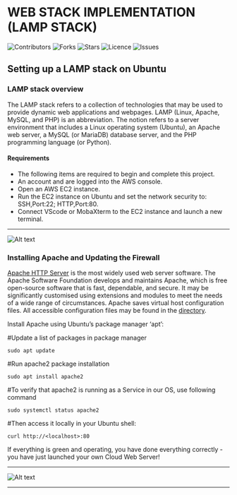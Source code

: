 # WEB STACK IMPLEMENTATION (LAMP STACK)
</a>

![Contributors](https://img.shields.io/github/contributors/Gozinne/Project-1?style=plastic)
![Forks](https://img.shields.io/github/forks/Gozinne/Project-1)
![Stars](https://img.shields.io/github/stars/Gozinne/Project-1)
![Licence](https://img.shields.io/github/license/Gozinne/Project-1)
![Issues](https://img.shields.io/github/issues/Gozinne/Project-1)

## Setting up a LAMP stack on Ubuntu

### LAMP stack overview

The LAMP stack refers to a collection of technologies that may be used to provide dynamic web applications and webpages. 
LAMP (Linux, Apache, MySQL, and PHP) is an abbreviation. 
The notion refers to a server environment that includes a Linux operating system (Ubuntu), an Apache web server, a MySQL (or MariaDB) database server, and the PHP programming language (or Python).

#### Requirements

* The following items are required to begin and complete this project.
* An account and are logged into the AWS console.
* Open an AWS EC2 instance.
* Run the EC2 instance on Ubuntu and set the network security to: SSH,Port:22; HTTP,Port:80.
* Connect VScode or MobaXterm to the EC2 instance and launch a new terminal.

***
<img
  src="https://user-images.githubusercontent.com/80969889/203666926-8e0ea8f1-174d-495e-9d6f-97559d85ec52.png"
  alt="Alt text"
  title="Optional title"
  style="display: inline-block; margin: 0 auto; max-width: 300px">

### Installing Apache and Updating the Firewall

[Apache HTTP Server](https://httpd.apache.org/) is the most widely used web server software. 
The Apache Software Foundation develops and maintains Apache, which is free open-source software that is fast, dependable, and secure. 
It may be significantly customised using extensions and modules to meet the needs of a wide range of circumstances. 
Apache saves virtual host configuration files. All accessible configuration files may be found in the [directory](/etc/apache2/sites-available/).

Install Apache using Ubuntu’s package manager ‘apt’:

#Update a list of packages in package manager
```
sudo apt update
```
#Run apache2 package installation
```
sudo apt install apache2
```
#To verify that apache2 is running as a Service in our OS, use following command
```
sudo systemctl status apache2
```
#Then access it locally in your Ubuntu shell:
```
curl http://<localhost>:80
```
If everything is green and operating, you have done everything correctly - you have just launched your own Cloud Web Server!

***
<img
  src="https://user-images.githubusercontent.com/80969889/203670715-b84728f2-2f12-4b58-9937-06b2ccd2f64f.gif"
  alt="Alt text"
  title="Optional title"
  style="display: inline-block; margin: 0 auto; max-width: 300px">
  
***


